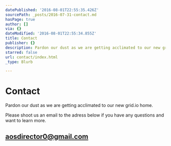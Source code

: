 ```yaml
---
datePublished: '2016-08-01T22:55:35.426Z'
sourcePath: _posts/2016-07-31-contact.md
hasPage: true
author: []
via: {}
dateModified: '2016-08-01T22:55:34.855Z'
title: Contact
publisher: {}
description: Pardon our dust as we are getting acclimated to our new grid.io home.
starred: false
url: contact/index.html
_type: Blurb

---
```

# Contact

Pardon our dust as we are getting acclimated to our new grid.io home.

Please shoot us an email to the adress below if you have any questions and want to learn more.

## **[aosdirector0@gmail.com][0]**

[0]: aosdirector0@gmail.com
